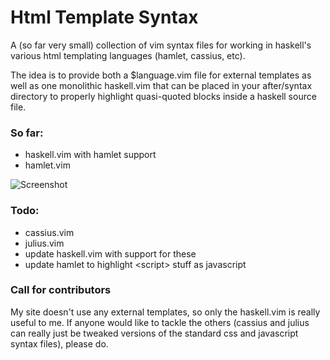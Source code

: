 # Html Template Syntax

A (so far very small) collection of vim syntax files for working in 
haskell's various html templating languages (hamlet, cassius, etc).

The idea is to provide both a $language.vim file for external templates 
as well as one monolithic haskell.vim that can be placed in your 
after/syntax directory to properly highlight quasi-quoted blocks inside 
a haskell source file.

### So far:

* haskell.vim with hamlet support
* hamlet.vim

![Screenshot](http://pbrisbin.com/static/fileshare/hamlet.png)

### Todo:

* cassius.vim
* julius.vim
* update haskell.vim with support for these
* update hamlet to highlight \<script> stuff as javascript

### Call for contributors

My site doesn't use any external templates, so only the haskell.vim is 
really useful to me. If anyone would like to tackle the others (cassius 
and julius can really just be tweaked versions of the standard css and 
javascript syntax files), please do.
